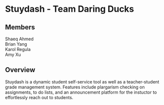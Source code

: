 # Stuydash - Team Daring Ducks
## Members

Shaeq Ahmed <br>
Brian Yang  <br>
Karol Regula <br>
Amy Xu       <br>

## Overview

Stuydash is a dynamic student self-service tool as well as a teacher-student grade management system. Features include plargarism checking on assignments, to do lists, and an announcement platform for the instuctor to effortlessly reach out to students.  
